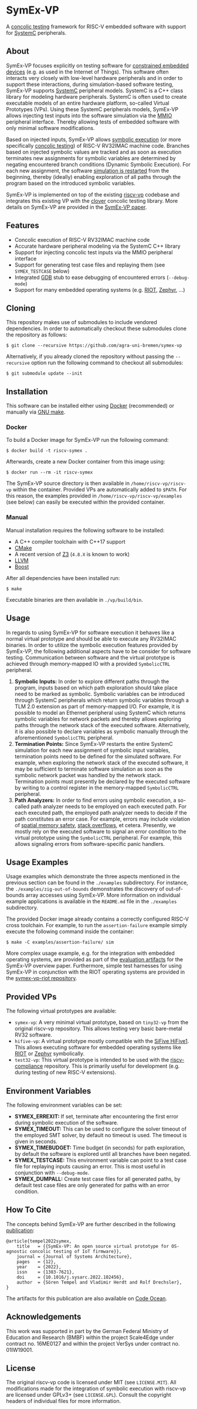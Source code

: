 # SymEx-VP

A [concolic testing][wikipedia ct] framework for RISC-V embedded software with support for [SystemC][systemc website] peripherals.

## About

SymEx-VP focuses explicitly on testing software for
[constrained embedded devices][rfc7228] (e.g. as used in the Internet of
Things). This software often interacts very closely with low-level
hardware peripherals and in order to support these interactions, during
simulation-based software testing, SymEx-VP supports [SystemC][systemc
website] peripheral models. SystemC is a C++ class library for modeling
hardware peripherals. SystemC is often used to create executable models
of an entire hardware platform, so-called Virtual Prototypes (VPs).
Using these SystemC peripherals models, SymEx-VP allows injecting test
inputs into the software simulation via the [MMIO][wikipedia mmio]
peripheral interface. Thereby allowing tests of embedded software with
only minimal software modifications.

Based on injected inputs, SymEx-VP allows [symbolic execution][wikipedia
symex] (or more specifically [concolic testing][wikipedia ct]) of RISC-V
RV32IMAC machine code. Branches based on injected symbolic values are
tracked and as soon as execution terminates new assignments for symbolic
variables are determined by negating encountered branch conditions
(Dynamic Symbolic Execution). For each new assignment, the software
[simulation is restarted][systemc restart] from the beginning, thereby
(ideally) enabling exploration of all paths through the program based on
the introduced symbolic variables.

SymEx-VP is implemented on top of the existing [riscv-vp][riscv-vp github]
codebase and integrates this existing VP with the [clover][clover github]
concolic testing library. More details on SymEx-VP are provided in the
[SymEx-VP paper][symex-vp paper].

## Features

* Concolic execution of RISC-V RV32IMAC machine code
* Accurate hardware peripheral modeling via the SystemC C++ library
* Support for injecting concolic test inputs via the MMIO peripheral interface
* Support for generating test case files and replaying them (see `SYMEX_TESTCASE` below)
* Integrated [GDB][gdb website] stub to ease debugging of encountered errors (`--debug-mode`)
* Support for many embedded operating systems (e.g. [RIOT][riot website], [Zephyr][zephyr website], …)

## Cloning

This repository makes use of submodules to include vendored dependencies.
In order to automatically checkout these submodules clone the repository
as follows:

	$ git clone --recursive https://github.com/agra-uni-bremen/symex-vp

Alternatively, if you already cloned the repository without passing the
`--recursive` option run the following command to checkout all submodules:

	$ git submodule update --init

## Installation

This software can be installed either using [Docker][docker website]
(recommended) or manually via [GNU make][make website].

### Docker

To build a Docker image for SymEx-VP run the following command:

	$ docker build -t riscv-symex .

Afterwards, create a new Docker container from this image using:

	$ docker run --rm -it riscv-symex

The SymEx-VP source directory is then available in
`/home/riscv-vp/riscv-vp` within the container. Provided VPs are
automatically added to `$PATH`. For this reason, the examples provided
in `/home/riscv-vp/riscv-vp/examples` (see below) can easily be executed
within the provided container.

### Manual

Manual installation requires the following software to be installed:

* A C++ compiler toolchain with C++17 support
* [CMake][cmake website]
* A recent version of [Z3][z3 repo] (`4.8.X` is known to work)
* [LLVM][llvm website]
* [Boost][boost website]

After all dependencies have been installed run:

	$ make

Executable binaries are then available in `./vp/build/bin`.

## Usage

In regards to using SymEx-VP for software execution it behaves like a
normal virtual prototype and should be able to execute any RV32IMAC
binaries. In order to utilize the symbolic execution features provided
by SymEx-VP, the following additional aspects have to be consider for
software testing. Communication between software and the virtual
prototype is achieved through memory-mapped IO with a provided
`SymbolicCTRL` peripheral.

1. **Symbolic Inputs:** In order to explore different paths through the
   program, inputs based on which path exploration should take place
   need to be marked as symbolic. Symbolic variables can be introduced
   through SystemC peripherals which return symbolic variables through
   a TLM 2.0 extension as part of memory-mapped I/O. For example, it is
   possible to model an Ethernet peripheral using SystemC which returns
   symbolic variables for network packets and thereby allows exploring
   paths through the network stack of the executed software.
   Alternatively, it is also possible to declare variables as symbolic
   manually through the aforementioned `SymbolicCTRL` peripheral.
2. **Termination Points:** Since SymEx-VP restarts the entire SystemC
   simulation for each new assignment of symbolic input variables,
   termination points need to be defined for the simulated software. For
   example, when exploring the network stack of the executed software,
   it may be sufficient to terminate software simulation as soon as the
   symbolic network packet was handled by the network stack. Termination
   points must presently be declared by the executed software by writing
   to a control register in the memory-mapped `SymbolicCTRL` peripheral.
3. **Path Analyzers:** In order to find errors using symbolic execution,
   a so-called path analyzer needs to be employed on each executed path.
   For each executed path, the employed path analyzer needs to decide if
   the path constitutes an error case. For example, errors may include
   violation of [spatial memory safety][dac checkedc],
   [stack overflows][fdl stack], et cetera. Presently, we mostly rely on
   the executed software to signal an error condition to the virtual
   prototype using the `SymbolicCTRL` peripheral. For example, this
   allows signaling errors from software-specific panic handlers.

## Usage Examples

Usage examples which demonstrate the three aspects mentioned in the
previous section can be found in the `./examples` subdirectory. For
instance, the `./examples/zig-out-of-bounds` demonstrates the discovery
of out-of-bounds array accesses using SymEx-VP. More information on
individual example applications is available in the `README.md` file in
the `./examples` subdirectory.

The provided Docker image already contains a correctly configured RISC-V
cross toolchain. For example, to run the `assertion-failure` example
simply execute the following command inside the container:

	$ make -C examples/assertion-failure/ sim

More complex usage example, e.g. for the integration with embedded
operating systems, are provided as part of the
[evaluation artifacts][symex-vp artifacts] for the SymEx-VP overview
paper. Furthermore, simple test harnesses for using SymEx-VP in
conjunction with the RIOT operating systems are provided in the
[symex-vp-riot repository][symex-vp-riot github].

## Provided VPs

The following virtual prototypes are available:

* `symex-vp`: A very minimal virtual prototype, based on `tiny32-vp`
  from the original riscv-vp repository. This allows testing very basic
  bare-metal RV32 software.
* `hifive-vp`: A virtual prototype mostly compatible with the
  [SiFive HiFive1][sifive hifive1]. This allows executing software
  for embedded operating systems like [RIOT][riot website] or
  [Zephyr][zephyr website] symbolically.
* `test32-vp`: This virtual prototype is intended to be used with
  the [riscv-compliance][riscv-compliance github] repository. This is
  primarily useful for development (e.g. during testing of new
  RISC-V extensions).

## Environment Variables

The following environment variables can be set:

* **SYMEX_ERREXIT:** If set, terminate after encountering the first
  error during symbolic execution of the software.
* **SYMEX_TIMEOUT:** This can be used to configure the solver timeout
  of the employed SMT solver, by default no timeout is used. The
  timeout is given in seconds.
* **SYMEX_TIMEBUDGET:** Time budget (in seconds) for path exploration,
  by default the software is explored until all branches have been
  negated.
* **SYMEX_TESTCASE:** This environment variable can point to a test case
  file for replaying inputs causing an error. This is most useful in
  conjunction with `--debug-mode`.
* **SYMEX_DUMPALL:** Create test case files for all generated paths, by
  default test case files are only generated for paths with an error
  condition.

## How To Cite

The concepts behind SymEx-VP are further described in the following [publication][symex-vp paper]:

	@article{tempel2022symex,
		title   = {{SymEx-VP: An open source virtual prototype for OS-agnostic concolic testing of IoT firmware}},
		journal = {Journal of Systems Architecture},
		pages   = {12},
		year    = {2022},
		issn    = {1383-7621},
		doi     = {10.1016/j.sysarc.2022.102456},
		author  = {Sören Tempel and Vladimir Herdt and Rolf Drechsler},
	}

The artifacts for this publication are also available on [Code Ocean][symex-vp artifacts].

## Acknowledgements

This work was supported in part by the German Federal Ministry of
Education and Research (BMBF) within the project Scale4Edge under
contract no. 16ME0127 and within the project VerSys under contract
no. 01IW19001.

## License

The original riscv-vp code is licensed under MIT (see `LICENSE.MIT`).
All modifications made for the integration of symbolic execution with
riscv-vp are licensed under GPLv3+ (see `LICENSE.GPL`). Consult the
copyright headers of individual files for more information.

[rfc7228]: https://www.rfc-editor.org/rfc/rfc7228
[riscv-vp github]: https://github.com/agra-uni-bremen/riscv-vp
[clover github]: https://github.com/agra-uni-bremen/clover
[wikipedia symex]: https://en.wikipedia.org/wiki/Symbolic_execution
[wikipedia ct]: https://en.wikipedia.org/wiki/Concolic_testing
[wikipedia mmio]: https://en.wikipedia.org/wiki/Memory-mapped_I/O
[systemc website]: https://systemc.org/
[gdb website]: https://www.gnu.org/software/gdb/
[docker website]: https://www.docker.io/
[make website]: https://www.gnu.org/software/make
[z3 repo]: https://github.com/Z3Prover/z3
[llvm website]: https://llvm.org/
[cmake website]: https://cmake.org/
[boost website]: https://www.boost.org/
[sifive hifive1]: https://www.sifive.com/boards/hifive1
[riot website]: https://riot-os.org/
[zephyr website]: https://zephyrproject.org/
[riscv-compliance github]: https://github.com/riscv/riscv-compliance/
[symex-vp paper]: https://doi.org/10.1016/j.sysarc.2022.102456
[symex-vp artifacts]: https://doi.org/10.24433/CO.7255660.v1
[systemc restart]: https://github.com/accellera-official/systemc/issues/8
[dac checkedc]: https://www.informatik.uni-bremen.de/agra/doc/konf/DAC-2021-CheckedC-Concolic-Testing.pdf
[fdl stack]: https://www.informatik.uni-bremen.de/agra/doc/konf/FDL21_VP_Stacksize.pdf
[symex-vp-riot github]: https://github.com/agra-uni-bremen/symex-vp-riot

